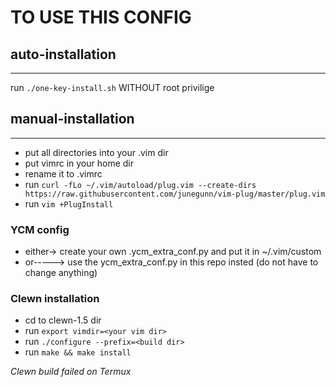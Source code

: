 # TO USE THIS CONFIG

## auto-installation

---

run `./one-key-install.sh` WITHOUT root privilige

## manual-installation

---

* put all directories into your .vim dir 
* put vimrc in your home dir
* rename it to .vimrc
* run `curl -fLo ~/.vim/autoload/plug.vim --create-dirs https://raw.githubusercontent.com/junegunn/vim-plug/master/plug.vim`
* run `vim +PlugInstall`

### YCM config

* either-> create your own .ycm\_extra\_conf.py and put it in ~/.vim/custom
* or-----> use the ycm\_extra\_conf.py in this repo insted (do not have to change anything)

### Clewn installation

* cd to clewn-1.5 dir
* run `export vimdir=<your vim dir>` 
* run `./configure --prefix=<build dir>`
* run `make && make install`

*Clewn build failed on Termux*

